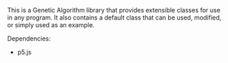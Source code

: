 This is a Genetic Algorithm library that provides extensible classes for use in any program.  It also contains a default class that can be used, modified, or simply used as an example.

Dependencies:
- p5.js
